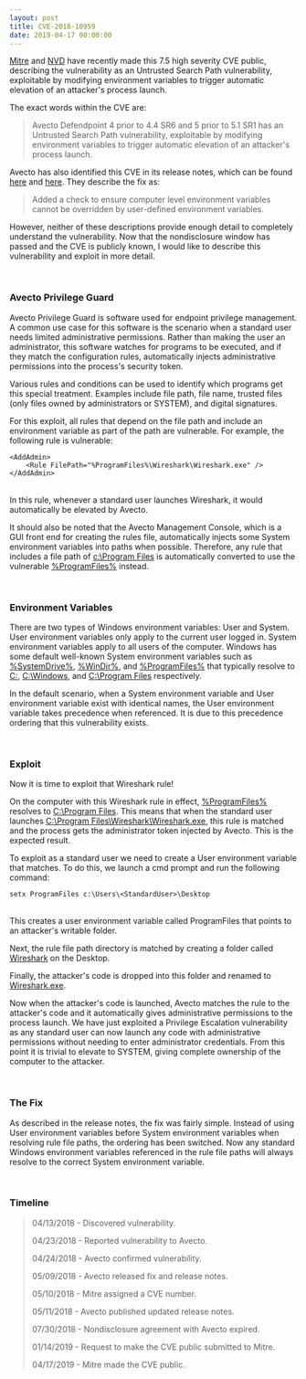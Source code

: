 ```yaml
---
layout: post
title: CVE-2018-10959
date: 2019-04-17 00:00:00
---
```


[Mitre](https://cve.mitre.org/cgi-bin/cvename.cgi?name=2018-10959) and [NVD](https://nvd.nist.gov/vuln/detail/CVE-2018-10959) have recently made this 7.5 high severity CVE public, describing the vulnerability as an Untrusted Search Path vulnerability, exploitable by modifying environment variables to trigger automatic elevation of an attacker's process launch.

The exact words within the CVE are:

> Avecto Defendpoint 4 prior to 4.4 SR6 and 5 prior to 5.1 SR1 has an Untrusted Search Path vulnerability, exploitable by modifying environment variables to trigger automatic elevation of an attacker's process launch.

Avecto has also identified this CVE in its release notes, which can be found [here](/assets/2019-04-17-cve-2018-10959/Defendpoint_Windows_Client_Release_Notes_4.4.267.0_SR6.pdf) and [here](/assets/2019-04-17-cve-2018-10959/Defendpoint_Windows_Client_Release_Notes_5.1.149.0_SR1.pdf). They describe the fix as:

> Added a check to ensure computer level environment variables cannot be overridden by user-defined environment variables.

However, neither of these descriptions provide enough detail to completely understand the vulnerability. Now that the nondisclosure window has passed and the CVE is publicly known, I would like to describe this vulnerability and exploit in more detail.

<br>

### Avecto Privilege Guard

Avecto Privilege Guard is software used for endpoint privilege management. A common use case for this software is the scenario when a standard user needs limited administrative permissions. Rather than making the user an administrator, this software watches for programs to be executed, and if they match the configuration rules, automatically injects administrative permissions into the process's security token.

Various rules and conditions can be used to identify which programs get this special treatment. Examples include file path, file name, trusted files (only files owned by administrators or SYSTEM), and digital signatures.

For this exploit, all rules that depend on the file path and include an environment variable as part of the path are vulnerable. For example, the following rule is vulnerable:

~~~~~~~~~~~~
<AddAdmin>
	<Rule FilePath="%ProgramFiles%\Wireshark\Wireshark.exe" />
</AddAdmin>
~~~~~~~~~~~~

<br>In this rule, whenever a standard user launches Wireshark, it would automatically be elevated by Avecto.

It should also be noted that the Avecto Management Console, which is a GUI front end for creating the rules file, automatically injects some System environment variables into paths when possible. Therefore, any rule that includes a file path of <u>c:\Program Files</u> is automatically converted to use the vulnerable <u>%ProgramFiles%</u> instead.

<br>

### Environment Variables

There are two types of Windows environment variables: User and System. User environment variables only apply to the current user logged in. System environment variables apply to all users of the computer. Windows has some default well-known System environment variables such as <u>%SystemDrive%</u>, <u>%WinDir%</u>, and <u>%ProgramFiles%</u> that typically resolve to <u>C:</u>, <u>C:\Windows</u>, and <u>C:\Program Files</u> respectively.

In the default scenario, when a System environment variable and User environment variable exist with identical names, the User environment variable takes precedence when referenced. It is due to this precedence ordering that this vulnerability exists.

<br>

### Exploit

Now it is time to exploit that Wireshark rule!

On the computer with this Wireshark rule in effect, <u>%ProgramFiles%</u> resolves to <u>C:\Program Files</u>. This means that when the standard user launches <u>C:\Program Files\Wireshark\Wireshark.exe</u>, this rule is matched and the process gets the administrator token injected by Avecto. This is the expected result.

To exploit as a standard user we need to create a User environment variable that matches. To do this, we launch a cmd prompt and run the following command:

~~~~~~~~~~~~
setx ProgramFiles c:\Users\<StandardUser>\Desktop
~~~~~~~~~~~~

<br>This creates a user environment variable called ProgramFiles that points to an attacker's writable folder.

Next, the rule file path directory is matched by creating a folder called <u>Wireshark</u> on the Desktop.

Finally, the attacker's code is dropped into this folder and renamed to <u>Wireshark.exe</u>.

Now when the attacker's code is launched, Avecto matches the rule to the attacker's code and it automatically gives administrative permissions to the process launch. We have just exploited a Privilege Escalation vulnerability as any standard user can now launch any code with administrative permissions without needing to enter administrator credentials. From this point it is trivial to elevate to SYSTEM, giving complete ownership of the computer to the attacker.

<br>

### The Fix

As described in the release notes, the fix was fairly simple. Instead of using User environment variables before System environment variables when resolving rule file paths, the ordering has been switched. Now any standard Windows environment variables referenced in the rule file paths will always resolve to the correct System environment variable.

<br>

### Timeline

> 04/13/2018 - Discovered vulnerability.
> 
> 04/23/2018 - Reported vulnerability to Avecto.
> 
> 04/24/2018 - Avecto confirmed vulnerability.
> 
> 05/09/2018 - Avecto released fix and release notes.
>
> 05/10/2018 - Mitre assigned a CVE number.
> 
> 05/11/2018 - Avecto published updated release notes.
> 
> 07/30/2018 - Nondisclosure agreement with Avecto expired.
> 
> 01/14/2019 - Request to make the CVE public submitted to Mitre.
> 
> 04/17/2019 - Mitre made the CVE public.